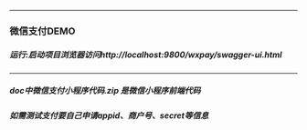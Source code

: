 ----
### 微信支付DEMO
##### 运行:启动项目浏览器访问http://localhost:9800/wxpay/swagger-ui.html

----
##### doc中微信支付小程序代码.zip 是微信小程序前端代码


##### 如需测试支付要自己申请appid、商户号、secret等信息
